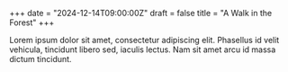 +++
date = "2024-12-14T09:00:00Z"
draft = false
title = "A Walk in the Forest"
+++

Lorem ipsum dolor sit amet, consectetur adipiscing elit. Phasellus id velit vehicula, tincidunt libero sed, iaculis lectus. Nam sit amet arcu id massa dictum tincidunt.
